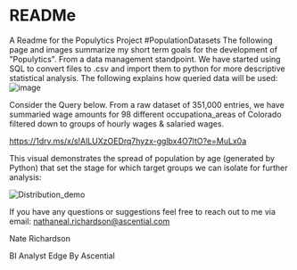 # READMe
A Readme for the Populytics Project
#PopulationDatasets
The following page and images summarize my short term goals for the development of "Populytics". From a data management standpoint. We have started using SQL to 
convert files to .csv and import them to python for more descriptive statistical analysis. 
The following explains how queried data will be used:
![image](https://user-images.githubusercontent.com/100659541/206811980-6703e603-0e70-4684-91bb-817b9c67ef46.png)
 
 Consider the Query below. From a raw dataset of 351,000 entries, we have summaried wage amounts for 98 different occupationa_areas of Colorado filtered
down to groups of hourly wages & salaried wages. 

https://1drv.ms/x/s!AlLUXzOEDrq7hyzx-gglbx4O7ltO?e=MuLx0a

This visual demonstrates the spread of population by age (generated by Python) that set the stage for which target groups we can isolate for further analysis: 

![Distribution_demo](https://user-images.githubusercontent.com/100659541/206813508-59151a96-3865-4fdd-80c1-c41f4502a07e.png)

If you have any questions or suggestions feel free to reach out to me via email: nathaneal.richardson@ascential.com

Nate Richardson 

BI Analyst  Edge By Ascential 

